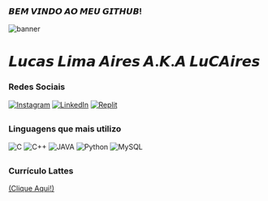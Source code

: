 ### 𝘽𝙀𝙈 𝙑𝙄𝙉𝘿𝙊 𝘼𝙊 𝙈𝙀𝙐 𝙂𝙄𝙏𝙃𝙐𝘽! 
![banner](https://github.com/LuCAiress/LuCAiress/assets/107435704/1837f330-0d8a-47c9-940a-a4e1e893deb1)
# 𝙇𝙪𝙘𝙖𝙨 𝙇𝙞𝙢𝙖 𝘼𝙞𝙧𝙚𝙨 𝘼.𝙆.𝘼 𝙇𝙪𝘾𝘼𝙞𝙧𝙚𝙨

### Redes Sociais
[![Instagram](https://img.shields.io/badge/Instagram-E4405F?style=for-the-badge&logo=instagram&logoColor=white)](https://www.instagram.com/lucairez/)
[![LinkedIn](https://img.shields.io/badge/LinkedIn-0077B5?style=for-the-badge&logo=linkedin&logoColor=white)](https://www.linkedin.com/in/lucas-lima-aires/)
[![Replit](https://img.shields.io/badge/replit-667881?style=for-the-badge&logo=replit&logoColor=white)](https://replit.com/@LuCAiress)
##
### Linguagens que mais utilizo
![C](https://img.shields.io/badge/C-00599C?style=for-the-badge&logo=c&logoColor=white)
![C++](https://img.shields.io/badge/C%2B%2B-00599C?style=for-the-badge&logo=c%2B%2B&logoColor=white)
![JAVA](https://img.shields.io/badge/Java-ED8B00?style=for-the-badge&logo=openjdk&logoColor=white)
![Python](https://img.shields.io/badge/Python-14354C?style=for-the-badge&logo=python&logoColor=white)
![MySQL](https://img.shields.io/badge/MySQL-00000F?style=for-the-badge&logo=mysql&logoColor=white)
##
### Currículo Lattes
[(Clique Aqui!)](https://buscatextual.cnpq.br/buscatextual/visualizacv.do?id=K1197632A1&tokenCaptchar=03AFcWeA7-jMt1X_YSRbwWyu9dguQYoFmiIosywcTumOi45WzvV648qsnzNYwRLQKDidZP29RUS8Cip-_D7ZE1Ay93ZXs9LAC9Kzvq75Z0MLQuaDgIO0VeWjv4AzvWUhG-cXAYOXn268DkHWbQjVdN5mw3hFKOJl3h5bC17wjAf6OhzGHfAZtQy8TcbA_P2RlFCr4gX9PY9lFCChqNeSBtZHWrJ4tqoLLz25Yv2c6biJ2wZNztWRxBZI3tve2U2NMxp_t1_PdppMQChYrdftAqOwPyS1qOBs2cE7VJ75g09RMz9hYZQ5jqu2Q_-hqmnNKHYMhHeFyE3Gb3-dziQpt50G5D1tC7MBdHHyMblRxwgoEOV2hNQ8knhzRduM1_QP2qbqmhqmP5jlcgDNZP31Qd_XHGAu9r1kWdEUvelNX08x5ETwgB5oNY4CyjRxaslKa-YMnH1kTldHWmy_ZK7xe99sCzAlRiSD8rXz9A-RfOytnjxZ53scCJPvnqZwc2t0xGj4_6w44oi4RUs6kKgny6_Nw2ARBEQ8Jx3uOSPeWNypk3fhW0I204D_w98nHdvin5rrlHRVPbWKfZJmUgpeXsz6yoYelMrPWUQ8KOX3zCjZHZOJXnTFgOiq8)
